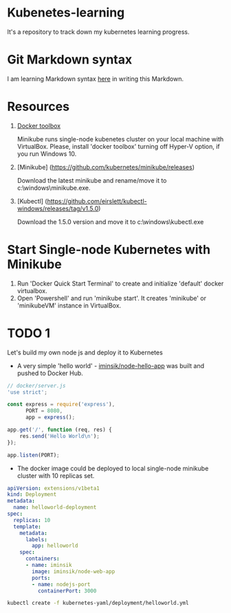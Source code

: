 # Kubenetes-learning
It's a repository to track down my kubernetes learning progress.

# Git Markdown syntax
I am learning Markdown syntax [here](https://github.com/adam-p/markdown-here/wiki/Markdown-Cheatsheet) in writing this Markdown.

# Resources
1. [Docker toolbox](https://www.docker.com/products/docker-toolbox)

   Minikube runs single-node kubenetes cluster on your local machine with VirtualBox. Please, install 'docker toolbox' turning off Hyper-V option, if you run Windows 10.

2. [Minikube] (https://github.com/kubernetes/minikube/releases)

   Download the latest minikube and rename/move it to c:\windows\minikube.exe.

3. [Kubectl] (https://github.com/eirslett/kubectl-windows/releases/tag/v1.5.0)

   Download the 1.5.0 version and move it to c:\windows\kubectl.exe

# Start Single-node Kubernetes with Minikube
1. Run 'Docker Quick Start Terminal' to create and initialize 'default' docker virtualbox.
2. Open 'Powershell' and run 'minikube start'. It creates 'minikube' or 'minikubeVM' instance in VirtualBox.

# TODO 1
Let's build my own node js and deploy it to Kubernetes
- A very simple 'hello world' - [iminsik/node-hello-app](https://hub.docker.com/r/iminsik/node-web-app/) was built and pushed to Docker Hub.

```javascript
// docker/server.js
'use strict';

const express = require('express'),
      PORT = 8080,
      app = express();

app.get('/', function (req, res) {
	res.send('Hello World\n');
});

app.listen(PORT);
```

- The docker image could be deployed to local single-node minikube cluster with 10 replicas set.
```yml
apiVersion: extensions/v1beta1
kind: Deployment
metadata:
  name: helloworld-deployment
spec:
  replicas: 10 
  template:
    metadata:
      labels:
        app: helloworld
    spec:
      containers:
      - name: iminsik 
        image: iminsik/node-web-app 
        ports:
        - name: nodejs-port
          containerPort: 3000
```

```bash
kubectl create -f kubernetes-yaml/deployment/helloworld.yml
```
